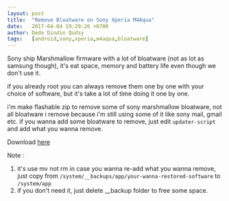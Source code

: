 ```yaml
---
layout: post
title:  "Remove Bloatware on Sony Xperia M4Aqua"
date:   2017-04-04 19:29:26 +0700
author: Dede Dindin Qudsy
tags:   [android,sony,xperia,m4aqua,bloatware]
---
```

Sony ship Marshmallow firmware with a lot of bloatware (not as lot as samsung though), it's eat space, memory and battery life even though we don't use it.

if you already root you can always remove them one by one with your choice of software, but it's take a lot of time doing it one by one.

i'm make flashable zip to remove some of sony marshmallow bloatware, not all bloatware i remove because i'm still using some of it like sony mail, gmail etc. if you wanna add some bloatware to remove, just edit `updater-script` and add what you wanna remove.

Download [here](https://www.androidfilehost.com/?fid=817550096634759712)

Note :
1. it's use mv not rm in case you wanna re-add what you wanna remove, just copy from ``/system/__backups/app/your-wanna-restored-software`` to ``/system/app``
2. if you don't need it, just delete __backup folder to free some space.


